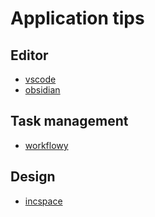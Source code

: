 # Application tips

## Editor

- [vscode](./vscode/index.en.md)
- [obsidian](./obsidian/obsidian-tips.en.md)

## Task management

- [workflowy](./workflowy/workflowy-tips.en.md)

## Design

- [incspace](./inkscape/inkscape-tips.en.md)
